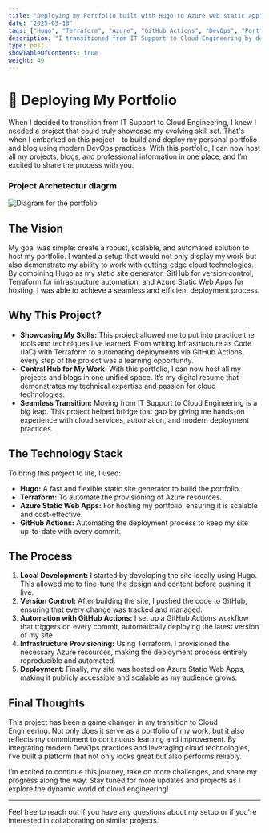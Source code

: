 ```yaml
---
title: "Deploying my Portfolio built with Hugo to Azure web static app"
date: "2025-05-18"
tags: ["Hugo", "Terraform", "Azure", "GitHub Actions", "DevOps", "Portfolio", "Azure Function", "SendGrid"]
description: "I transitioned from IT Support to Cloud Engineering by deploying my portfolio using Hugo, GitHub, Terraform, and Azure Static Web Apps."
type: post
showTableOfContents: true
weight: 40
---
```


# 🌟 Deploying My Portfolio

When I decided to transition from IT Support to Cloud Engineering, I knew I needed a project that could truly showcase my evolving skill set. That's when I embarked on this project—to build and deploy my personal portfolio and blog using modern DevOps practices. With this portfolio, I can now host all my projects, blogs, and professional information in one place, and I’m excited to share the process with you.

### Project Archetectur diagrm
![Diagram for the portfolio](/images/myhugoportofolio.png)

## The Vision

My goal was simple: create a robust, scalable, and automated solution to host my portfolio. I wanted a setup that would not only display my work but also demonstrate my ability to work with cutting-edge cloud technologies. By combining Hugo as my static site generator, GitHub for version control, Terraform for infrastructure automation, and Azure Static Web Apps for hosting, I was able to achieve a seamless and efficient deployment process.

## Why This Project?

- **Showcasing My Skills:** This project allowed me to put into practice the tools and techniques I've learned. From writing Infrastructure as Code (IaC) with Terraform to automating deployments via GitHub Actions, every step of the project was a learning opportunity.
- **Central Hub for My Work:** With this portfolio, I can now host all my projects and blogs in one unified space. It’s my digital resume that demonstrates my technical expertise and passion for cloud technologies.
- **Seamless Transition:** Moving from IT Support to Cloud Engineering is a big leap. This project helped bridge that gap by giving me hands-on experience with cloud services, automation, and modern deployment practices.

## The Technology Stack

To bring this project to life, I used:

- **Hugo:** A fast and flexible static site generator to build the portfolio.
- **Terraform:** To automate the provisioning of Azure resources.
- **Azure Static Web Apps:** For hosting my portfolio, ensuring it is scalable and cost-effective.
- **GitHub Actions:** Automating the deployment process to keep my site up-to-date with every commit.

## The Process

1. **Local Development:** I started by developing the site locally using Hugo. This allowed me to fine-tune the design and content before pushing it live.
2. **Version Control:** After building the site, I pushed the code to GitHub, ensuring that every change was tracked and managed.
3. **Automation with GitHub Actions:** I set up a GitHub Actions workflow that triggers on every commit, automatically deploying the latest version of my site.
4. **Infrastructure Provisioning:** Using Terraform, I provisioned the necessary Azure resources, making the deployment process entirely reproducible and automated.
5. **Deployment:** Finally, my site was hosted on Azure Static Web Apps, making it publicly accessible and scalable as my audience grows.

## Final Thoughts

This project has been a game changer in my transition to Cloud Engineering. Not only does it serve as a portfolio of my work, but it also reflects my commitment to continuous learning and improvement. By integrating modern DevOps practices and leveraging cloud technologies, I’ve built a platform that not only looks great but also performs reliably.

I’m excited to continue this journey, take on more challenges, and share my progress along the way. Stay tuned for more updates and projects as I explore the dynamic world of cloud engineering!

---

Feel free to reach out if you have any questions about my setup or if you're interested in collaborating on similar projects.
